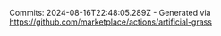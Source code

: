 Commits: 2024-08-16T22:48:05.289Z - Generated via https://github.com/marketplace/actions/artificial-grass
<br>
